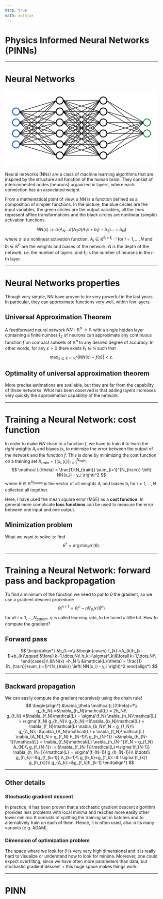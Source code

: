 ```yaml
---
marp: true
math: mathjax
---
```

<!--
title: Lecture 040 Physics Informed Neural Networks
paginate: true
_class: titlepage
-->

# Physics Informed Neural Networks (PINNs)

---
<style scoped>section{font-size:23px;padding:50px;padding-top:50px}</style>

# Neural Networks

![bg right:40% width:500](img/network.svg)

Neural networks (NNs) are a class of machine learning algorithms that are inspired by the structure and function of the human brain. They consist of interconnected nodes (neurons) organized in layers, where each connection has an associated weight.

From a mathematical point of view, a NN is a function defined as a composition of simpler functions. In the picture, the blue circles are the input variables, the green circles are the output variables, all the lines represent affine transformations and the black circles are nonlinear (simple) activation functions.

$$NN(x) := \sigma( A_N\dots \sigma(A_2\sigma(A_1x+b_1)+b_2)\dots +b_N)$$
where $\sigma$ is a nonlinear activation function, $A_i\in \mathbb R^{\ell_i\times \ell_{i-1}}$ for $i=1,\dots,N$ and $b_i\in \mathbb R^{\ell_i}$ are the weights and biases of the network. $N$ is the depth of the network, i.e. the number of layers, and $\ell_i$ is the number of neurons in the $i$-th layer.


---
<style scoped>section{font-size:23px;padding:50px;padding-top:50px}</style>

# Neural Networks properties
Though very simple, NN have proven to be very powerful in the last years. In particular, they can approximate functions very well, within few layers.

## Universal Approximation Theorem
A feedforward neural network $NN:\mathbb R^n \to \mathbb R$ with a single hidden layer containing a finite number $\ell_2$ of neurons can approximate any continuous function $f$ on compact subsets of $\mathbb R^n$ to any desired degree of accuracy. In other words, for any $\varepsilon>0$ there exists $\ell_1 \in \mathbb N$ such that
$$
\max_{x\in K\subset \mathbb R^{n}} |NN(x) - f(x)| < \varepsilon.
$$

## Optimality of universal approximation theorem
More precise estimations are available, but they are far from the capability of these networks. What has been observed is that adding layers increases very quickly the approximation capability of the network.


---
<style scoped>section{font-size:23px;padding:50px;padding-top:50px}</style>

# Training a Neural Network: cost function
In order to make $NN$ close to a function $f$, we have to train it to learn the *right* weights $A_i$ and biases $b_i$, to minimize the error between the output of the network and the function $f$.
This is done by minimizing the cost function on a training set $X_{train} = \lbrace (x_i, y_i) \rbrace_{i=1}^{N_{train}}$:
$$
\mathcal L(\theta) = \frac{1}{N_{train}} \sum_{i=1}^{N_{train}} \left( NN(x_i) - y_i \right)^2
$$
where $\theta\in \mathbb R^{N_{param}}$ is the vector of all weights  $A_i$ and biases $b_i$  for $i=1,\dots,N$ collected all together.

Here, I have used the mean square error (MSE) as a **cost function**. 
In general more complicate **loss functions**  can be used to measure the error between one input and one output.

## Minimization problem
What we want to solve is: find
$$
\theta^*=\arg\min_{\theta} \mathcal{L}(\theta).
$$


---
<style scoped>section{font-size:23px;padding:50px;padding-top:50px}</style>

# Training a Neural Network: forward pass and backpropagation
To find a minimum of the function we need to *put to 0* the gradient, so we use a gradient descent procedure:
$$
\theta_i^{n+1}=\theta^n_i - \eta \nabla_{\theta_i} \mathcal{L}(\theta^n)
$$
for all $i=1,\dots,N_{param}$. $\eta$ is called learning rate, to be tuned a little bit. How to compute the gradient?

## Forward pass
$$
\begin{align*}
&h_0:=x\\
&\begin{cases}
f_{k}:=A_{k}h_{k-1}+b_{k}\qquad &\forall k=1,\dots,N\\
h_k:=\sigma(f_k)&\forall k=1,\dots,N\\
\end{cases}\\
&NN(x) =h_N       \\
&\mathcal{L}(\theta) = \frac{1}{N_{train}}\sum_{i=1}^{N_{train}} \left( NN(x_i) - y_i \right)^2
\end{align*}
$$

---
<style scoped>section{font-size:23px;padding:50px;padding-top:50px}</style>

## Backward propagation
We can easily compute the gradient recursively using the chain rule!
$$
\begin{align*}
&\nabla_\theta \mathcal{L}(\theta)=?\\
g_{h_N}:=&\nabla_{h_N}\mathcal{L} = 2h_N\\
g_{f_N}:=&\nabla_{f_N}\mathcal{L} = \sigma'(f_N) \nabla_{h_N}\mathcal{L} =  \sigma'(f_N) g_{h_N}\\
g_{b_N}:=&\nabla_{b_N}\mathcal{L} = \nabla_{f_N}\mathcal{L} \nabla_{b_N}f_N = g_{f_N}\\
g_{A_N}:=&\nabla_{A_N}\mathcal{L} = \nabla_{f_N}\mathcal{L} \nabla_{A_N}f_N = g_{f_N} h_{N-1}\\
g_{h_{N-1}} :=&\nabla_{h_{N-1}}\mathcal{L} = \nabla_{f_N}\mathcal{L} \nabla_{h_{N-1}}f_N =  g_{f_N} A_{N}\\
g_{f_{N-1}} := &\nabla_{f_{N-1}}\mathcal{L}=\sigma'(f_{N-1}) \nabla_{h_{N-1}}\mathcal{L} = \sigma'(f_{N-1}) g_{h_{N-1}}\\
&\dots\\
g_{h_k}:=&g_{f_{k+1}} A_{k+1}\\
g_{b_k}=g_{f_k}:=& \sigma'(f_{k}) g_{h_{k}}\\
g_{A_k}:=&g_{f_k}h_{k-1}
\end{align*}
$$


---
<style scoped>section{font-size:23px;padding:50px;padding-top:50px}</style>

## Other details
### Stochastic gradient descent
In practice, it has been proven that a stochastic gradient descent algorithm provides less problems with local minima and reaches more easily other lower minima. It consists of splitting the training set in batches and to alternatively train on each of them. Hence, it is often used, also in its many variants (e.g. ADAM).

### Dimension of optimization problem
The space where we look for $\theta$ is very very high dimensional and it is really hard to visualize or understand how to look for minima. Moreover, one could expect overfitting, since we have often more parameters than data, but stochastic gradient descent + this huge space makes things work.



---
<style scoped>section{font-size:23px;padding:50px;padding-top:50px}</style>

# PINN
